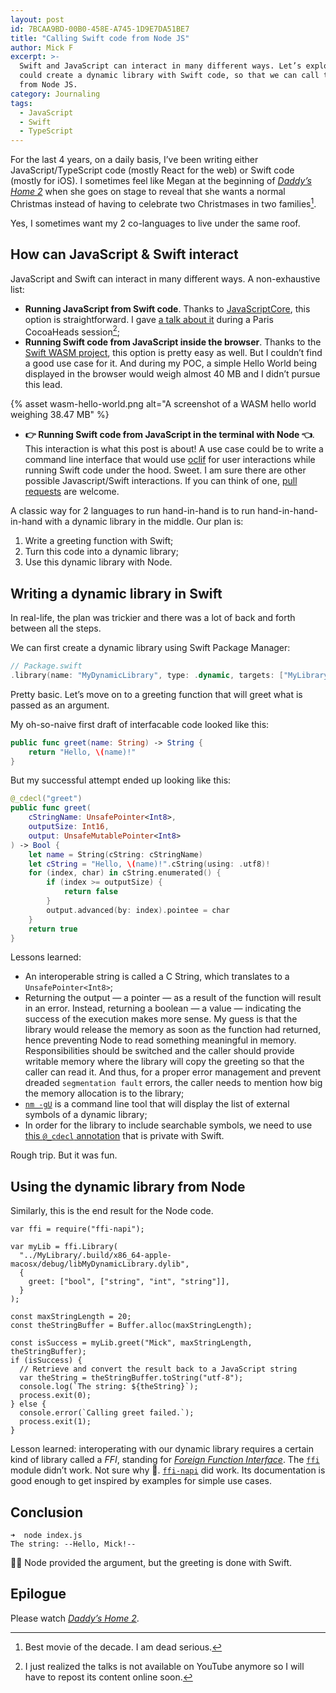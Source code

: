 ```yaml
---
layout: post
id: 7BCAA9BD-00B0-458E-A745-1D9E7DA51BE7
title: "Calling Swift code from Node JS"
author: Mick F
excerpt: >-
  Swift and JavaScript can interact in many different ways. Let’s explore how we
  could create a dynamic library with Swift code, so that we can call that code
  from Node JS.
category: Journaling
tags:
  - JavaScript
  - Swift
  - TypeScript
---
```


For the last 4 years, on a daily basis, I’ve been writing either
JavaScript/TypeScript code (mostly React for the web) or Swift code (mostly for
iOS). I sometimes feel like Megan at the beginning of [_Daddy’s Home 2_][1] when
she goes on stage to reveal that she wants a normal Christmas instead of having
to celebrate two Christmases in two families[^1].

Yes, I sometimes want my 2 co-languages to live under the same roof.

## How can JavaScript & Swift interact

JavaScript and Swift can interact in many different ways. A non-exhaustive list:

- **Running JavaScript from Swift code**. Thanks to [JavaScriptCore][6], this
  option is straightforward. I gave [a talk about it][8] during a Paris
  CocoaHeads session[^2];
- **Running Swift code from JavaScript inside the browser**. Thanks to the
  [Swift WASM project][9], this option is pretty easy as well. But I couldn’t
  find a good use case for it. And during my POC, a simple Hello World being
  displayed in the browser would weigh almost 40 MB and I didn’t pursue this
  lead.

{% asset wasm-hello-world.png alt="A screenshot of a WASM hello world weighing 38.47 MB" %}

- **👉 Running Swift code from JavaScript in the terminal with Node 👈**. This
  interaction is what this post is about! A use case could be to write a command
  line interface that would use [oclif][7] for user interactions while running
  Swift code under the hood. Sweet. I am sure there are other possible
  Javascript/Swift interactions. If you can think of one, [pull requests][2] are
  welcome.

A classic way for 2 languages to run hand-in-hand is to run hand-in-hand-in-hand
with a dynamic library in the middle. Our plan is:

1. Write a greeting function with Swift;
1. Turn this code into a dynamic library;
1. Use this dynamic library with Node.

## Writing a dynamic library in Swift

In real-life, the plan was trickier and there was a lot of back and forth
between all the steps.

We can first create a dynamic library using Swift Package Manager:

```swift
// Package.swift
.library(name: "MyDynamicLibrary", type: .dynamic, targets: ["MyLibrary"])
```

Pretty basic. Let’s move on to a greeting function that will greet what is
passed as an argument.

My oh-so-naive first draft of interfacable code looked like this:

```swift
public func greet(name: String) -> String {
    return "Hello, \(name)!"
}
```

But my successful attempt ended up looking like this:

```swift
@_cdecl("greet")
public func greet(
    cStringName: UnsafePointer<Int8>,
    outputSize: Int16,
    output: UnsafeMutablePointer<Int8>
) -> Bool {
    let name = String(cString: cStringName)
    let cString = "Hello, \(name)!".cString(using: .utf8)!
    for (index, char) in cString.enumerated() {
        if (index >= outputSize) {
            return false
        }
        output.advanced(by: index).pointee = char
    }
    return true
}
```

Lessons learned:

- An interoperable string is called a C String, which translates to a
  `UnsafePointer<Int8>`;
- Returning the output — a pointer — as a result of the function will result in
  an error. Instead, returning a boolean — a value — indicating the success of
  the execution makes more sense. My guess is that the library would release the
  memory as soon as the function had returned, hence preventing Node to read
  something meaningful in memory. Responsibilities should be switched and the
  caller should provide writable memory where the library will copy the greeting
  so that the caller can read it. And thus, for a proper error management and
  prevent dreaded `segmentation fault` errors, the caller needs to mention how
  big the memory allocation is to the library;
- [`nm -gU`][11] is a command line tool that will display the list of external
  symbols of a dynamic library;
- In order for the library to include searchable symbols, we need to use [this
  `@_cdecl` annotation][10] that is private with Swift.

Rough trip. But it was fun.

## Using the dynamic library from Node

Similarly, this is the end result for the Node code.

```node
var ffi = require("ffi-napi");

var myLib = ffi.Library(
  "../MyLibrary/.build/x86_64-apple-macosx/debug/libMyDynamicLibrary.dylib",
  {
    greet: ["bool", ["string", "int", "string"]],
  }
);

const maxStringLength = 20;
const theStringBuffer = Buffer.alloc(maxStringLength);

const isSuccess = myLib.greet("Mick", maxStringLength, theStringBuffer);
if (isSuccess) {
  // Retrieve and convert the result back to a JavaScript string
  var theString = theStringBuffer.toString("utf-8");
  console.log(`The string: ${theString}`);
  process.exit(0);
} else {
  console.error(`Calling greet failed.`);
  process.exit(1);
}
```

Lesson learned: interoperating with our dynamic library requires a certain kind
of library called a _FFI_, standing for [_Foreign Function Interface_][5]. The
[`ffi`][3] module didn’t work. Not sure why 🤷. [`ffi-napi`][4] did work. Its
documentation is good enough to get inspired by examples for simple use cases.

## Conclusion

```shell
➜  node index.js
The string: --Hello, Mick!--
```

💪🎉 Node provided the argument, but the greeting is done with Swift.

## Epilogue

Please watch [_Daddy’s Home 2_][1].

[^1]: Best movie of the decade. I am dead serious.
[^2]:
    I just realized the talks is not available on YouTube anymore so I will have
    to repost its content online soon.

[1]:
  https://www.themoviedb.org/movie/419680-daddy-s-home-2
  "Daddy’s Home 2 on The Movie DB"
[2]: https://github.com/dirtyhenry/tech-articles/pulls
[3]: https://www.npmjs.com/package/ffi
[4]: https://www.npmjs.com/package/ffi-napi
[5]: https://en.wikipedia.org/wiki/Foreign_function_interface
[6]: https://developer.apple.com/documentation/javascriptcore
[7]: https://oclif.io
[8]: https://twitter.com/cocoaheadsparis/status/1060620815467769856
[9]: https://swiftwasm.org
[10]: https://forums.swift.org/t/formalizing-cdecl/40677
[11]:
  https://stackoverflow.com/questions/4506121/how-to-print-a-list-of-symbols-exported-from-a-dynamic-library
